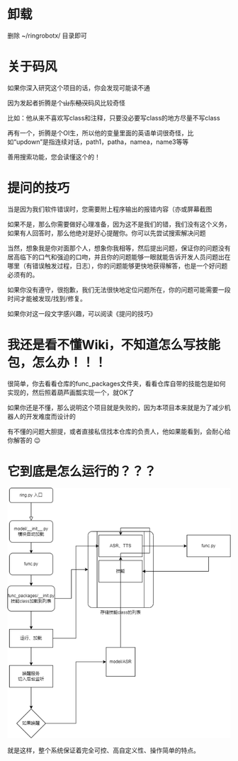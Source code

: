 # 卸载

删除 ~/ringrobotx/ 目录即可

# 关于码风

如果你深入研究这个项目的话，你会发现可能读不通

因为发起者折腾是个~~山东糙汉~~码风比较奇怪

比如：他从来不喜欢写class和注释，只要没必要写class的地方尽量不写class

再有一个，折腾是个OI生，所以他的变量里面的英语单词很奇怪，比如“updown”是指连续对话，path1，patha，namea，name3等等

善用搜索功能，您会读懂这个的！

# 提问的技巧

当是因为我们软件错误时，您需要附上程序输出的报错内容（亦或屏幕截图

如果不是，那么你需要做好心理准备，因为这不是我们的错，我们没有这个义务，如果有人回答时，那么他绝对是好心提醒你。你可以先尝试搜索解决问题

当然，想象我是你对面那个人，想象你我相等，然后提出问题，保证你的问题没有居高临下的口气和强迫的口吻，并且你的问题能够一眼就能告诉开发人员问题出在哪里（有错误触发过程，日志），你的问题能够更快地获得解答，也是一个好问题必须有的。

如果你没有遵守，很抱歉，我们无法很快地定位问题所在，你的问题可能需要一段时间才能被发现/找到/修复。

如果你对这一段文字感兴趣，可以阅读《提问的技巧》

# 我还是看不懂Wiki，不知道怎么写技能包，怎么办！！！

很简单，你去看看仓库的func_packages文件夹，看看仓库自带的技能包是如何实现的，然后照着葫芦画瓢实现一个，就OK了

如果你还是不懂，那么说明这个项目就是失败的，因为本项目本来就是为了减少机器人的开发难度而设计的

有不懂的问题大胆提，或者直接私信找本仓库的负责人，他如果能看到，会耐心给你解答的 :wink: 

# 它到底是怎么运行的？？？

![流程图](./photo/lct.png "流程图.png")

就是这样，整个系统保证着完全可控、高自定义性、操作简单的特点。